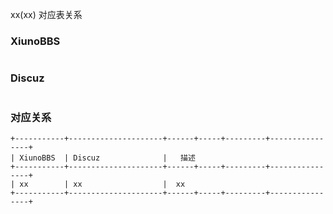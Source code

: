 xx(xx) 对应表关系

### XiunoBBS
```

```

### Discuz
```

```

### 对应关系
```
+-----------+---------------------+------+-----+---------+----------------+
| XiunoBBS  | Discuz              |   描述
+-----------+---------------------+------+-----+---------+----------------+
| xx        | xx                  |  xx
+-----------+---------------------+------+-----+---------+----------------+
```